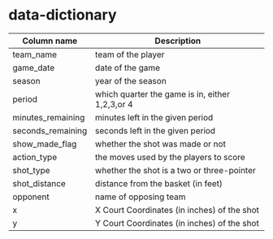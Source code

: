 data-dictionary
================

| Column name        | Description                                     |
| ------------------ | ----------------------------------------------- |
| team\_name         | team of the player                              |
| game\_date         | date of the game                                |
| season             | year of the season                              |
| period             | which quarter the game is in, either 1,2,3,or 4 |
| minutes\_remaining | minutes left in the given period                |
| seconds\_remaining | seconds left in the given period                |
| show\_made\_flag   | whether the shot was made or not                |
| action\_type       | the moves used by the players to score          |
| shot\_type         | whether the shot is a two or three-pointer      |
| shot\_distance     | distance from the basket (in feet)              |
| opponent           | name of opposing team                           |
| x                  | X Court Coordinates (in inches) of the shot     |
| y                  | Y Court Coordinates (in inches) of the shot     |
